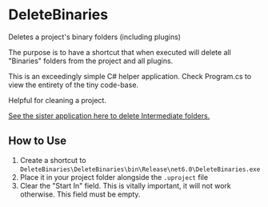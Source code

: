 # DeleteBinaries
Deletes a project's binary folders (including plugins)

The purpose is to have a shortcut that when executed will delete all "Binaries" folders from the project and all plugins.

This is an exceedingly simple C# helper application. Check Program.cs to view the entirety of the tiny code-base.

Helpful for cleaning a project.

[See the sister application here to delete Intermediate folders.](https://github.com/Vaei/DeleteIntermediate)

## How to Use

1. Create a shortcut to `DeleteBinaries\DeleteBinaries\bin\Release\net6.0\DeleteBinaries.exe`
2. Place it in your project folder alongside the `.uproject` file
3. Clear the "Start In" field. This is vitally important, it will not work otherwise. This field must be empty.
